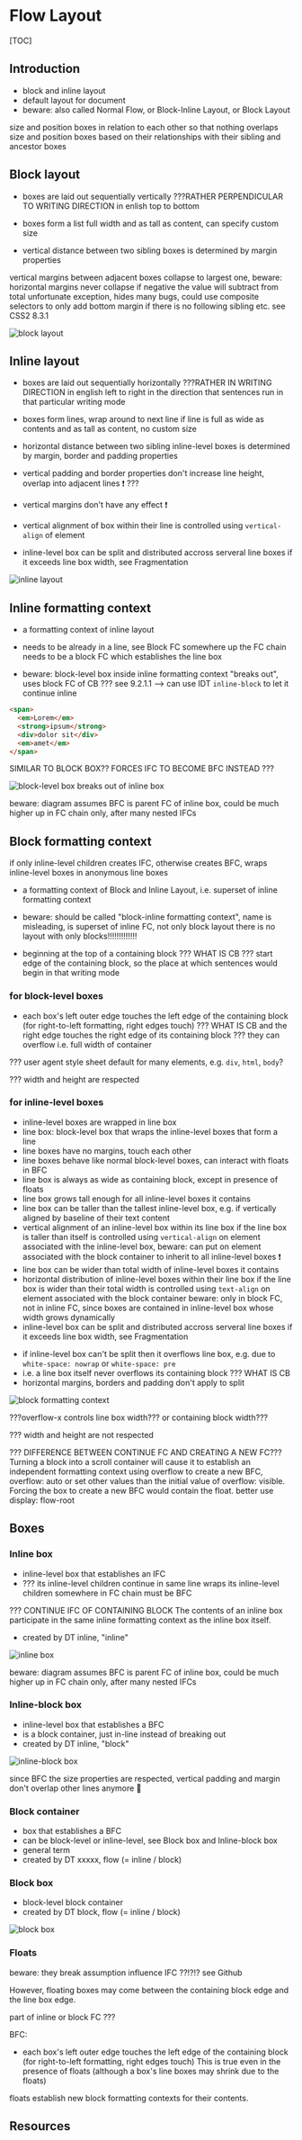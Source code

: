 # Flow Layout

[TOC]


<!-- ToDo: revisist once css-flow is written -->
<!-- see note in https://www.w3.org/TR/css-box-4/#intro -->

## Introduction

- block and inline layout
- default layout for document
- beware: also called Normal Flow, or Block-Inline Layout, or Block Layout

size and position boxes in relation to each other so that nothing overlaps
size and position boxes based on their relationships with their sibling and ancestor boxes


## Block layout

<!-- ToDo: update with terminology from css-writing-mode -->

- boxes are laid out sequentially vertically ???RATHER PERPENDICULAR TO WRITING DIRECTION in enlish top to bottom
- boxes form a list
full width and as tall as content, can specify custom size

- vertical distance between two sibling boxes is determined by margin properties

vertical margins between adjacent boxes collapse to largest one, beware: horizontal margins never collapse
if negative the value will subtract from total
unfortunate exception, hides many bugs, could use composite selectors to only add bottom margin if there is no following sibling etc.
see CSS2 8.3.1

![block layout](illustrations/flowbl.svg)


## Inline layout

- boxes are laid out sequentially horizontally ???RATHER IN WRITING DIRECTION in english left to right
in the direction that sentences run in that particular writing mode

- boxes form lines, wrap around to next line if line is full
as wide as contents and as tall as content, no custom size
- horizontal distance between two sibling inline-level boxes is determined by margin, border and padding properties
- vertical padding and border properties don't increase line height, overlap into adjacent lines ❗️
???
- vertical margins don't have any effect ❗
- vertical alignment of box within their line is controlled using `vertical-align` of element
- inline-level box can be split and distributed accross serveral line boxes if it exceeds line box width, see Fragmentation

![inline layout](illustrations/flowil.svg)



## Inline formatting context

- a formatting context of inline layout
- needs to be already in a line, see Block FC
somewhere up the FC chain needs to be a block FC which establishes the line box

- beware: block-level box inside inline formatting context "breaks out", uses block FC of CB ???
see 9.2.1.1
--> can use IDT `inline-block` to let it continue inline

```html
<span>
  <em>Lorem</em>
  <strong>ipsum</strong>
  <div>dolor sit</div>
  <em>amet</em>
</span>
```

SIMILAR TO BLOCK BOX?? FORCES IFC TO BECOME BFC INSTEAD ???

![block-level box breaks out of inline box](illustrations/flowbreak.svg)

beware: diagram assumes BFC is parent FC of inline box, could be much higher up in FC chain only, after many nested IFCs

## Block formatting context

if only inline-level children creates IFC, otherwise creates BFC, wraps inline-level boxes in anonymous line boxes

- a formatting context of Block and Inline Layout, i.e. superset of inline formatting context
- beware: should be called "block-inline formatting context", name is misleading, is superset of inline FC, not only block layout
there is no layout with only blocks!!!!!!!!!!!!!

- beginning at the top of a containing block ??? WHAT IS CB
??? start edge of the containing block, so the place at which sentences would begin in that writing mode

### for block-level boxes

- each box's left outer edge touches the left edge of the containing block (for right-to-left formatting, right edges touch) ??? WHAT IS CB
and the right edge touches the right edge of its containing block ???
they can overflow
i.e. full width of container

??? user agent style sheet default for many elements, e.g. `div`, `html`, `body`?

??? width and height are respected

### for inline-level boxes

- inline-level boxes are wrapped in line box
- line box: block-level box that wraps the inline-level boxes that form a line
- line boxes have no margins, touch each other
- line boxes behave like normal block-level boxes, can interact with floats in BFC
- line box is always as wide as containing block, except in presence of floats
- line box grows tall enough for all inline-level boxes it contains
- line box can be taller than the tallest inline-level box, e.g. if vertically aligned by baseline of their text content
- vertical alignment of an inline-level box within its line box if the line box is taller than itself is controlled using `vertical-align` on element associated with the inline-level box, beware: can put on element associated with the block container to inherit to all inline-level boxes ❗️
- line box can be wider than total width of inline-level boxes it contains
- horizontal distribution of inline-level boxes within their line box if the line box is wider than their total width is controlled using `text-align` on element associated with the block container
beware: only in block FC, not in inline FC, since boxes are contained in inline-level box whose width grows dynamically
- inline-level box can be split and distributed accross serveral line boxes if it exceeds line box width, see Fragmentation
<!-- ToDo: write Fragmentation -->
- if inline-level box can't be split then it overflows line box, e.g. due to `white-space: nowrap` or `white-space: pre`
- i.e. a line box itself never overflows its containing block ??? WHAT IS CB
- horizontal margins, borders and padding don't apply to split

![block formatting context](illustrations/flowbfc.svg)

???overflow-x controls line box width??? or containing block width???

??? width and height are not respected

??? DIFFERENCE BETWEEN CONTINUE FC AND CREATING A NEW FC???
Turning a block into a scroll container will cause it to establish an independent formatting context
using overflow to create a new BFC, overflow: auto or set other values than the initial value of overflow: visible.
Forcing the box to create a new BFC would contain the float.
better use display: flow-root


## Boxes

### Inline box

- inline-level box that establishes an IFC
- ??? its inline-level children continue in same line
wraps its inline-level children
somewhere in FC chain must be BFC

??? CONTINUE IFC OF CONTAINING BLOCK
The contents of an inline box participate in the same inline formatting context as the inline box itself.

- created by DT inline, "inline"

![inline box](illustrations/flowib.svg)

beware: diagram assumes BFC is parent FC of inline box, could be much higher up in FC chain only, after many nested IFCs

### Inline-block box

- inline-level box that establishes a BFC
- is a block container, just in-line instead of breaking out
- created by DT inline, "block"

![inline-block box](illustrations/flowibb.svg)

since BFC the size properties are respected, vertical padding and margin don't overlap other lines anymore 🎉

### Block container

- box that establishes a BFC
- can be block-level or inline-level, see Block box and Inline-block box
- general term
- created by DT xxxxx, flow (= inline / block)

<!-- Note: spec lets a BC also establish an IFC, would mean any box is a BC, useless definition -->

### Block box

- block-level block container
- created by DT block, flow (= inline / block)

![block box](illustrations/flowbb.svg)




### Floats

beware: they break assumption
influence IFC ??!?!? see Github

However, floating boxes may come between the containing block edge and the line box edge.


part of inline or block FC ???

BFC:
- each box's left outer edge touches the left edge of the containing block (for right-to-left formatting, right edges touch)
This is true even in the presence of floats (although a box's line boxes may shrink due to the floats)


floats establish new block formatting contexts for their contents.




## Resources

<!-- ToDo: revisist once css-flow is written -->
<!-- see note in https://www.w3.org/TR/css-box-4/#intro -->